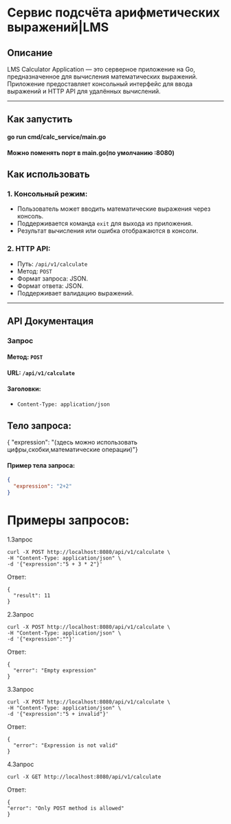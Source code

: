 # Сервис подсчёта арифметических выражений|LMS 

## Описание

LMS Calculator Application — это серверное приложение на Go, предназначенное для вычисления математических выражений. Приложение предоставляет консольный интерфейс для ввода выражений и HTTP API для удалённых вычислений.

---
## Как запустить
#### go run cmd/calc_service/main.go
#### Можно поменять порт в main.go(по умолчанию :8080)

## Как использовать

### 1. Консольный режим:
- Пользователь может вводить математические выражения через консоль.
- Поддерживается команда `exit` для выхода из приложения.
- Результат вычисления или ошибка отображаются в консоли.

### 2. HTTP API:
- Путь: `/api/v1/calculate`
- Метод: `POST`
- Формат запроса: JSON.
- Формат ответа: JSON.
- Поддерживает валидацию выражений.

---

## API Документация

### **Запрос**

#### Метод: `POST`
#### URL: `/api/v1/calculate`
#### Заголовки:
- `Content-Type: application/json`

## Тело запроса:
{
"expression": "(здесь можно использовать цифры,скобки,математические операции)"}

#### Пример тела запроса:
```json
{
  "expression": "2+2"
}
```

# Примеры запросов:
1.Запрос
```
curl -X POST http://localhost:8080/api/v1/calculate \
-H "Content-Type: application/json" \
-d '{"expression":"5 + 3 * 2"}'
```
Ответ:
```
{
  "result": 11
}
```

2.Запрос
```
curl -X POST http://localhost:8080/api/v1/calculate \
-H "Content-Type: application/json" \
-d '{"expression":""}'
```
Ответ:
```
{
  "error": "Empty expression"
}
```

3.Запрос
```
curl -X POST http://localhost:8080/api/v1/calculate \
-H "Content-Type: application/json" \
-d '{"expression":"5 + invalid"}'
```
Ответ:
```
{
  "error": "Expression is not valid"
}
```

4.Запрос
```
curl -X GET http://localhost:8080/api/v1/calculate
```
Ответ:
```
{
"error": "Only POST method is allowed"
}
```


